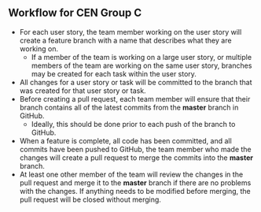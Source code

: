 
## Workflow for CEN Group C

- For each user story, the team member working on the user story will create a feature branch with a name that describes what they are working on.
  - If a member of the team is working on a large user story, or multiple members of the team are working on the same user story, branches may be created for each task within the user story.
- All changes for a user story or task will be committed to the branch that was created for that user story or task.
- Before creating a pull request, each team member will ensure that their branch contains all of the latest commits from the **master** branch in GitHub.  
  - Ideally, this should be done prior to each push of the branch to GitHub.
- When a feature is complete, all code has been committed, and all commits have been pushed to GitHub, the team member who made the changes will create a pull request to merge the commits into the **master** branch.
- At least one other member of the team will review the changes in the pull request and merge it to the **master** branch if there are no problems with the changes.  If anything needs to be modified before merging, the pull request will be closed without merging.

